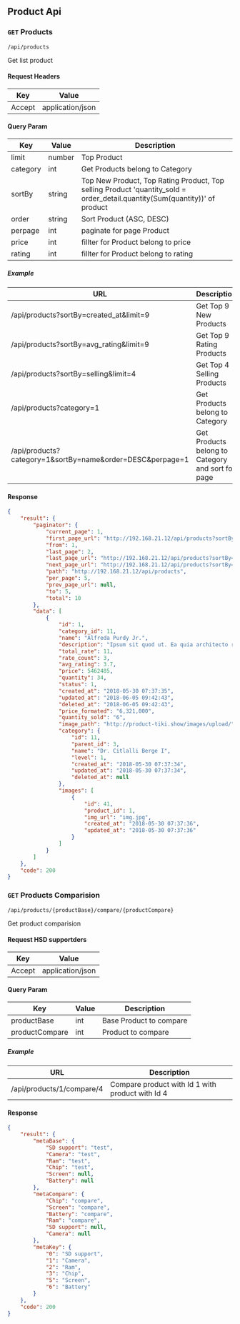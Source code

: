 ## Product Api

### `GET` Products
```
/api/products
```
Get list product
#### Request Headers
| Key | Value |
|---|---|
|Accept|application/json

#### Query Param
| Key | Value | Description |
|---|---|---|
| limit | number | Top Product |
| category | int | Get Products belong to Category |
| sortBy | string | Top New Product, Top Rating Product, Top selling Product 'quantity_sold = order_detail.quantity(Sum(quantity))' of product |
| order | string | Sort Product (ASC, DESC) |
| perpage | int | paginate for page Product |
| price | int | fillter for Product belong to price |
| rating | int | fillter for Product belong to rating|

##### Example
| URL | Description |
|---|---|
| /api/products?sortBy=created_at&limit=9 | Get Top 9 New Products |
| /api/products?sortBy=avg_rating&limit=9 | Get Top 9 Rating Products |
| /api/products?sortBy=selling&limit=4 | Get Top 4 Selling Products |
| /api/products?category=1 | Get Products belong to Category  |
| /api/products?category=1&sortBy=name&order=DESC&perpage=1 | Get Products belong to Category and sort for page |

#### Response
```json
{
    "result": {
        "paginator": {
            "current_page": 1,
            "first_page_url": "http://192.168.21.12/api/products?sortBy=selling&page=1",
            "from": 1,
            "last_page": 2,
            "last_page_url": "http://192.168.21.12/api/products?sortBy=selling&page=2",
            "next_page_url": "http://192.168.21.12/api/products?sortBy=selling&page=2",
            "path": "http://192.168.21.12/api/products",
            "per_page": 5,
            "prev_page_url": null,
            "to": 5,
            "total": 10
        },
        "data": [
            {
                "id": 1,
                "category_id": 11,
                "name": "Alfreda Purdy Jr.",
                "description": "Ipsum sit quod ut. Ea quia architecto rerum consequatur. Hic delectus consequuntur eligendi. Repudiandae consectetur assumenda corrupti sunt nisi. Quidem numquam consequatur dignissimos velit ut quis nemo. Fugiat Chip delectus voluptas in. Magni aperiam Camera Camera ut a. Debitis sunt quod ut minus recusandae rem et. Officiis consequatur error officiis animi consequuntur qui architecto. Voluptas a expedita voluptatibus quam dolores inventore quidem modi.",
                "total_rate": 11,
                "rate_count": 3,
                "avg_rating": 3.7,
                "price": 5462485,
                "quantity": 34,
                "status": 1,
                "created_at": "2018-05-30 07:37:35",
                "updated_at": "2018-06-05 09:42:43",
                "deleted_at": "2018-06-05 09:42:43",
                "price_formated": "6,321,000",
                "quantity_sold": "6",
                "image_path": "http://product-tiki.show/images/upload/",
                "category": {
                    "id": 11,
                    "parent_id": 3,
                    "name": "Dr. Citlalli Berge I",
                    "level": 1,
                    "created_at": "2018-05-30 07:37:34",
                    "updated_at": "2018-05-30 07:37:34",
                    "deleted_at": null
                },
                "images": [
                    {
                        "id": 41,
                        "product_id": 1,
                        "img_url": "img.jpg",
                        "created_at": "2018-05-30 07:37:36",
                        "updated_at": "2018-05-30 07:37:36"
                    }
                ]
            }
        ]
    },
    "code": 200
}
```

### `GET` Products Comparision
```
/api/products/{productBase}/compare/{productCompare}
```
Get product comparision

#### Request HSD supportders
| Key | Value |
|---|---|
|Accept|application/json

#### Query Param
| Key | Value | Description |
|---|---|---|
| productBase | int | Base Product to compare |
| productCompare | int | Product to compare |

##### Example
| URL | Description |
|---|---|
| /api/products/1/compare/4 | Compare product with Id 1 with product with Id 4 |

#### Response
```json
{
    "result": {
        "metaBase": {
            "SD support": "test",
            "Camera": "test",
            "Ram": "test",
            "Chip": "test",
            "Screen": null,
            "Battery": null
        },
        "metaCompare": {
            "Chip": "compare",
            "Screen": "compare",
            "Battery": "compare",
            "Ram": "compare",
            "SD support": null,
            "Camera": null
        },
        "metaKey": {
            "0": "SD support",
            "1": "Camera",
            "2": "Ram",
            "3": "Chip",
            "5": "Screen",
            "6": "Battery"
        }
    },
    "code": 200
}
```
